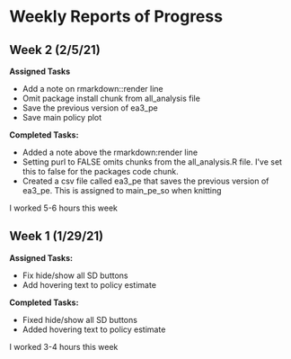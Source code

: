# Weekly Reports of Progress

## Week 2 (2/5/21)

**Assigned Tasks**
- Add a note on rmarkdown::render line
- Omit package install chunk from all_analysis file
- Save the previous version of ea3_pe
- Save main policy plot

**Completed Tasks:**
- Added a note above the rmarkdown:render line
- Setting purl to FALSE omits chunks from the all_analysis.R file. I've set this to false for the packages code chunk.
- Created a csv file called ea3_pe that saves the previous version of ea3_pe. This is assigned to main_pe_so when knitting

I worked 5-6 hours this week

## Week 1 (1/29/21)

**Assigned Tasks:**
- Fix hide/show all SD buttons
- Add hovering text to policy estimate

**Completed Tasks:**
- Fixed hide/show all SD buttons
- Added hovering text to policy estimate

I worked 3-4 hours this week
